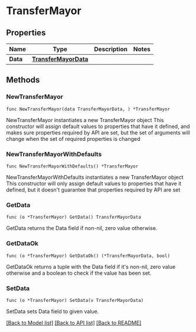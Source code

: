 # TransferMayor

## Properties

Name | Type | Description | Notes
------------ | ------------- | ------------- | -------------
**Data** | [**TransferMayorData**](TransferMayorData.md) |  | 

## Methods

### NewTransferMayor

`func NewTransferMayor(data TransferMayorData, ) *TransferMayor`

NewTransferMayor instantiates a new TransferMayor object
This constructor will assign default values to properties that have it defined,
and makes sure properties required by API are set, but the set of arguments
will change when the set of required properties is changed

### NewTransferMayorWithDefaults

`func NewTransferMayorWithDefaults() *TransferMayor`

NewTransferMayorWithDefaults instantiates a new TransferMayor object
This constructor will only assign default values to properties that have it defined,
but it doesn't guarantee that properties required by API are set

### GetData

`func (o *TransferMayor) GetData() TransferMayorData`

GetData returns the Data field if non-nil, zero value otherwise.

### GetDataOk

`func (o *TransferMayor) GetDataOk() (*TransferMayorData, bool)`

GetDataOk returns a tuple with the Data field if it's non-nil, zero value otherwise
and a boolean to check if the value has been set.

### SetData

`func (o *TransferMayor) SetData(v TransferMayorData)`

SetData sets Data field to given value.



[[Back to Model list]](../README.md#documentation-for-models) [[Back to API list]](../README.md#documentation-for-api-endpoints) [[Back to README]](../README.md)


